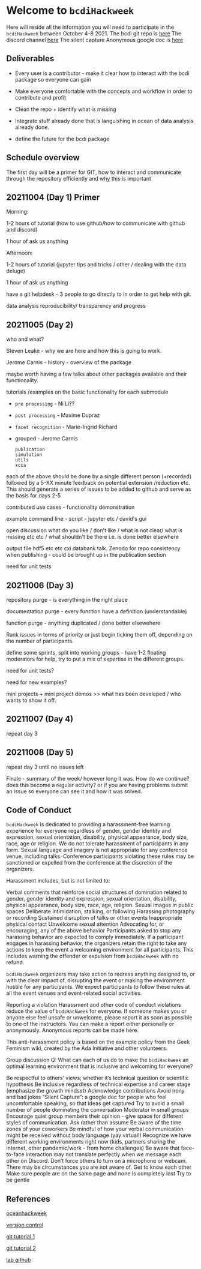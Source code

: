 # Welcome to `bcdiHackweek`

Here will reside all the information you will need to participate in the `bcdiHackweek` between October 4-8 2021.
The bcdi git repo is [here](https://github.com/carnisj/bcdi)
The discord channel [here](https://discord.com/channels/859334879757467698/859334880247808055)
The silent capture Anonymous google doc is [here](https://docs.google.com/document/d/1B9MKEdgktdxxEO2JgL62WQXSewWJnGTcvgaQ8EE3WKc/edit?usp=sharing)

## Deliverables
* Every user is a contributor - make it clear how to interact with the bcdi package so everyone can gain

* Make everyone comfortable with the concepts and workflow in order to contribute and profit

* Clean the repo + identify what is missing

* Integrate stuff already done that is languishing in ocean of data analysis already done.

* define the future for the bcdi package

## Schedule overview
The first day will be a primer for GIT, how to interact and communicate through the repository efficiently and why this is important

## 20211004 (Day 1) Primer

Morning:

1-2 hours of tutorial    (how to use github/how to communicate with github and discord)

1 hour of ask us anything             

Afternoon:

1-2 hours of tutorial  (jupyter tips and tricks / other / dealing with the data deluge)

1 hour of ask us anything     

have a git helpdesk - 3 people to go directly to in order to get help with git.

data analysis reproducibility/ transparency and progress

## 20211005 (Day 2)

who and what?

Steven Leake - why we are here and how this is going to work.

Jerome Carnis - history - overview of the package

maybe worth having a few talks about other packages available and their functionality.

tutorials /examples on the basic functionality for each submodule

* `pre processing`  - Ni Li??
* `post processing`   - Maxime Dupraz
* `facet recognition`   - Marie-Ingrid Richard
* grouped  - Jerome Carnis

  `publication`     
  `simulation`      
  `utils`           
  `xcca`            

each of the above should be done by a single different person  (+recorded) followed by a 5-XX minute feedback on potential extension /reduction etc.  This should generate a series of issues to be added to github and serve as the basis for days 2-5

contributed use cases - functionality demonstration

example command line - script - jupyter etc / david's gui

open discussion what do you like / don't like / what is not clear/ what is missing etc etc / what shouldn't be there i.e. is done better elsewhere

output file hdf5 etc etc cxi databank talk. Zenodo for repo consistency when  publishing - could be brought up in the publication section

need for unit tests

## 20211006 (Day 3)

repository purge - is everything in the right place

documentation purge - every function have a definition (understandable)

function purge - anything duplicated / done better elsewehere

Rank issues in terms of priority or just begin ticking them off, depending on the number of participants.

define some sprints, split into working groups - have 1-2 floating moderators for help, try to put a mix of expertise in the different groups.

need for unit tests?

need for new examples?

mini projects + mini project demos  >> what has been developed / who wants to show it off.


## 20211007 (Day 4)
repeat day 3
## 20211008 (Day 5)
repeat day 3 until no issues left

Finale - summary of the week/ however long it was.  How do we continue? does this become a regular activity? or if you are having problems submit an issue so everyone can see it and how it was solved.


## Code of Conduct

`bcdiHackweek` is dedicated to providing a harassment-free learning experience for everyone regardless of gender, gender identity and expression, sexual orientation, disability, physical appearance, body size, race, age or religion. We do not tolerate harassment of participants in any form. Sexual language and imagery is not appropriate for any conference venue, including talks. Conference participants violating these rules may be sanctioned or expelled from the conference at the discretion of the organizers.

Harassment includes, but is not limited to:

Verbal comments that reinforce social structures of domination related to gender, gender identity and expression, sexual orientation, disability, physical appearance, body size, race, age, religion.
Sexual images in public spaces
Deliberate intimidation, stalking, or following
Harassing photography or recording
Sustained disruption of talks or other events
Inappropriate physical contact
Unwelcome sexual attention
Advocating for, or encouraging, any of the above behavior
Participants asked to stop any harassing behavior are expected to comply immediately. If a participant engages in harassing behavior, the organizers retain the right to take any actions to keep the event a welcoming environment for all participants. This includes warning the offender or expulsion from `bcdiHackweek` with no refund.

`bcdiHackweek` organizers may take action to redress anything designed to, or with the clear impact of, disrupting the event or making the environment hostile for any participants. We expect participants to follow these rules at all the event venues and event-related social activities.

Reporting a violation
Harassment and other code of conduct violations reduce the value of `bcdiHackweek` for everyone. If someone makes you or anyone else feel unsafe or unwelcome, please report it as soon as possible to one of the instructors. You can make a report either personally or anonymously. Anonymous reports can be made here.

This anti-harassment policy is based on the example policy from the Geek Feminism wiki, created by the Ada Initiative and other volunteers.

Group discussion
Q: What can each of us do to make the `bcdiHackweek` an optimal learning environment that is inclusive and welcoming for everyone?

Be respectful to others’ views; whether it’s technical question or scientific hypothesis
Be inclusive regardless of technical expertise and career stage (emphasize the growth mindset)
Acknowledge contributions
Avoid irony and bad jokes
“Silent Capture”: a google doc for people who feel uncomfortable speaking, so that ideas get captured
Try to avoid a small number of people dominating the conversation
Moderator in small groups
Encourage quiet group members their opinion - give space for different styles of communication.
Ask rather than assume
Be aware of the time zones of your coworkers
Be mindful of how your verbal communication might be received without body language (yay virtual!)
Recognize we have different working environments right now (kids, partners sharing the internet, other pandemic/work - from home challenges)
Be aware that face-to-face interaction may not translate perfectly when we message each other on Discord.
Don’t force others to turn on a microphone or webcam. There may be circumstances you are not aware of.
Get to know each other
Make sure people are on the same page and none is completely lost
Try to be gentle

## References

[oceanhackweek](https://oceanhackweek.github.io/ohw-resources/prep/git/)

[version control](https://www.atlassian.com/git/tutorials/what-is-version-control)

[git tutorial 1](http://swcarpentry.github.io/git-novice/)

[git tutorial 2](https://swcarpentry.github.io/git-novice/02-setup/index.html)

[lab github](https://lab.github.com/)
